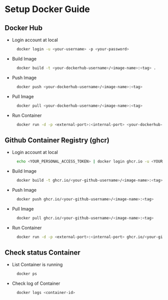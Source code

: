 # Setup Docker Guide

## Docker Hub

- Login account at local

  ```bash
    docker login -u <your-username> -p <your-password>
  ```

- Build Image

  ```bash
    docker build -t <your-dockerhub-username>/<image-name>:<tag> .
  ```

- Push Image

  ```bash
    docker push <your-dockerhub-username>/<image-name>:<tag>
  ```

- Pull Image

  ```bash
    docker pull <your-dockerhub-username>/<image-name>:<tag>
  ```

- Run Container

  ```bash
    docker run -d -p <external-port>:<internal-port> <your-dockerhub-username>/<image-name>:<tag>
  ```

## Github Container Registry (ghcr)

- Login account at local

  ```bash
    echo <YOUR_PERSONAL_ACCESS_TOKEN> | docker login ghcr.io -u <YOUR_GITHUB_USERNAME> --password-stdin
  ```

- Build Image

  ```bash
    docker build -t ghcr.io/<your-github-username>/<image-name>:<tag> .
  ```

- Push Image

  ```bash
    docker push ghcr.io/<your-github-username>/<image-name>:<tag>
  ```

- Pull Image

  ```bash
    docker pull ghcr.io/<your-github-username>/<image-name>:<tag>
  ```

- Run Container

  ```bash
    docker run -d -p <external-port>:<internal-port> ghcr.io/<your-github-username>/<image-name>:<tag>
  ```

## Check status Container

- List Container is running

  ```bash
    docker ps
  ```

- Check log of Container

  ```bash
    docker logs <container-id>
  ```
